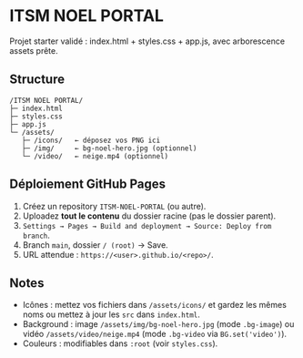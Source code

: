 # ITSM NOEL PORTAL

Projet starter validé : index.html + styles.css + app.js, avec arborescence assets prête.

## Structure
```
/ITSM NOEL PORTAL/
├─ index.html
├─ styles.css
├─ app.js
└─ /assets/
   ├─ /icons/   ← déposez vos PNG ici
   ├─ /img/     ← bg-noel-hero.jpg (optionnel)
   └─ /video/   ← neige.mp4 (optionnel)
```

## Déploiement GitHub Pages
1. Créez un repository `ITSM-NOEL-PORTAL` (ou autre).
2. Uploadez **tout le contenu** du dossier racine (pas le dossier parent).
3. `Settings → Pages → Build and deployment → Source: Deploy from branch`.
4. Branch `main`, dossier `/ (root)` → Save.
5. URL attendue : `https://<user>.github.io/<repo>/`.

## Notes
- Icônes : mettez vos fichiers dans `/assets/icons/` et gardez les mêmes noms ou mettez à jour les `src` dans `index.html`.
- Background : image `/assets/img/bg-noel-hero.jpg` (mode `.bg-image`) ou vidéo `/assets/video/neige.mp4` (mode `.bg-video` via `BG.set('video')`).
- Couleurs : modifiables dans `:root` (voir `styles.css`).
